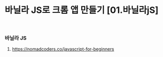 # 바닐라 JS로 크롬 앱 만들기 [01.바닐라jS] 

<br>

### 바닐라 JS

1. https://nomadcoders.co/javascript-for-beginners

    


``` 